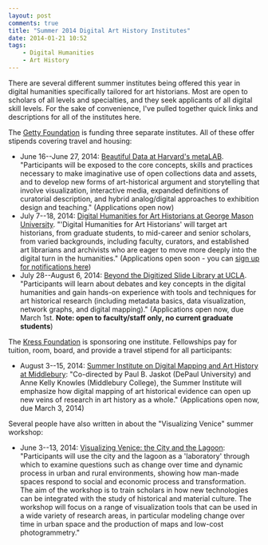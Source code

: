 ```yaml
---
layout: post
comments: true
title: "Summer 2014 Digital Art History Institutes"
date: 2014-01-21 10:52
tags: 
    - Digital Humanities
    - Art History
---
```


There are several different summer institutes being offered this year in digital humanities specifically tailored for art historians.
Most are open to scholars of all levels and specialties, and they seek applicants of all digital skill levels.
For the sake of convenience, I've pulled together quick links and descriptions for all of the institutes here.

The [Getty Foundation](http://www.getty.edu/foundation/) is funding three separate institutes. All of these offer stipends covering travel and housing:

- June 16--June 27, 2014: [Beautiful Data at Harvard's metaLAB](http://metalab.harvard.edu/2014/01/beautiful-data-a-summer-institute-for-telling-stories-with-open-art-collections/). "Participants will be exposed to the core concepts, skills and practices necessary to make imaginative use of open collections data and assets, and to develop new forms of art-historical argument and storytelling that involve visualization, interactive media, expanded definitions of curatorial description, and hybrid analog/digital approaches to exhibition design and teaching." (Applications open now)
- July 7--18, 2014: [Digital Humanities for Art Historians at George Mason University](http://chnm.gmu.edu/news/getty-foundation-funds-a-digital-humanities-summer-institute-for-art-historians-at-rrchnm/). "'Digital Humanities for Art Historians' will target art historians, from graduate students, to mid-career and senior scholars, from varied backgrounds, including faculty, curators, and established art librarians and archivists who are eager to move more deeply into the digital turn in the humanities." (Applications open soon - you can [sign up for notifications here](http://chnm.gmu.edu/digital-humanities-for-art-historians-getty-foundation-2014-summer-institute/))
- July 28--August 6, 2014: [Beyond the Digitized Slide Library at UCLA](http://www.humanities.ucla.edu/getty/). "Participants will learn about debates and key concepts in the digital humanities and gain hands-on experience with tools and techniques for art historical research (including metadata basics, data visualization, network graphs, and digital mapping)." (Applications open now, due March 1st. **Note: open to faculty/staff only, no current graduate students**)

The [Kress Foundation](http://www.kressfoundation.org/) is sponsoring one institute.
Fellowships pay for tuition, room, board, and provide a travel stipend for all participants:

- August 3--15, 2014: [Summer Institute on Digital Mapping and Art History at Middlebury](http://www.kressfoundation.org/news/Article.aspx?id=35544&blogid=132): "Co-directed by Paul B. Jaskot (DePaul University) and Anne Kelly Knowles (Middlebury College), the Summer Institute will emphasize how digital mapping of art historical evidence can open up new veins of research in art history as a whole." (Applications open now, due March 3, 2014)

Several people have also written in about the "Visualizing Venice" summer workshop:

- June 3--13, 2014: [Visualizing Venice: the City and the Lagoon](http://www.univiu.org/shss/seminars-summer-schools/visualizing-venice-summer-workshop): "Participants will use the city and the lagoon as a 'laboratory' through which to examine questions such as change over time and dynamic process in urban and rural environments, showing how man-made spaces respond to social and economic process and transformation. The aim of the workshop is to train scholars in how new technologies can be integrated with the study of historical and material culture. The workshop will focus on a range of visualization tools that can be used in a wide variety of research areas, in particular modeling change over time in urban space and the production of maps and low-cost photogrammetry."
